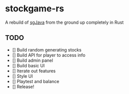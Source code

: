 # stockgame-rs

A rebuild of [sgJava](https://github.com/blaine-t/sgJava) from the ground up completely in Rust

## TODO

- [] Build random generating stocks
- [] Build API for player to access info
- [] Build admin panel
- [] Build basic UI
- [] Iterate out features
- [] Style UI
- [] Playtest and balance
- [] Release!

